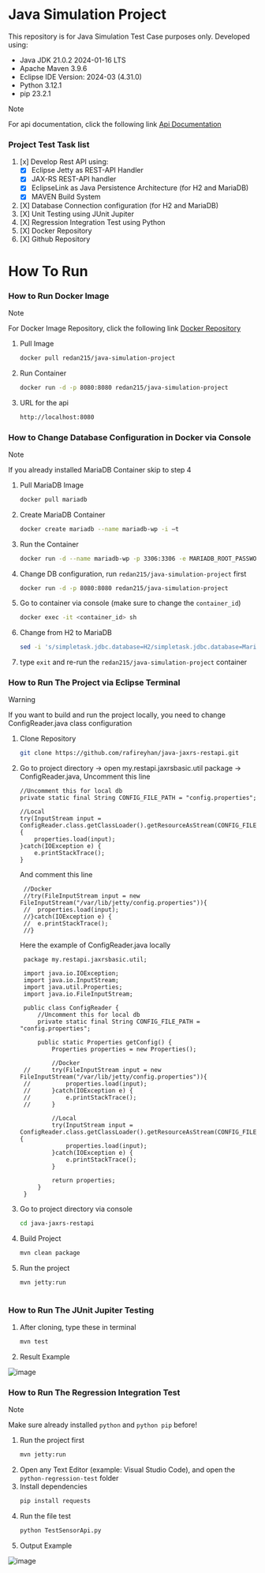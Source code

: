 # Java Simulation Project
This repository is for Java Simulation Test Case purposes only.
Developed using:
- Java JDK 21.0.2 2024-01-16 LTS
- Apache Maven 3.9.6
- Eclipse IDE Version: 2024-03 (4.31.0)
- Python 3.12.1
- pip 23.2.1
> [!NOTE]
> For api documentation, click the following link [Api Documentation](https://documenter.getpostman.com/view/21590878/2sA2xpS9K7)

### Project Test Task list
1. [x] Develop Rest API using:
    - [X] Eclipse Jetty as REST-API Handler
    - [X] JAX-RS REST-API handler
    - [X] EclipseLink as Java Persistence Architecture (for H2 and MariaDB)
    - [X] MAVEN Build System
2. [X] Database Connection configuration (for H2 and MariaDB)
3. [X] Unit Testing using JUnit Jupiter
4. [X] Regression Integration Test using Python
5. [X] Docker Repository
6. [X] Github Repository

# How To Run
### How to Run Docker Image
> [!NOTE]
> For Docker Image Repository, click the following link [Docker Repository](https://hub.docker.com/r/redan215/java-simulation-project)
1. Pull Image
   ```bash
   docker pull redan215/java-simulation-project
2. Run Container
   ```bash
   docker run -d -p 8080:8080 redan215/java-simulation-project
4. URL for the api
   ```bash
   http://localhost:8080

### How to Change Database Configuration in Docker via Console
> [!NOTE]
> If you already installed MariaDB Container skip to step 4
1. Pull MariaDB Image
   ```bash
   docker pull mariadb
2. Create MariaDB Container
   ```bash
   docker create mariadb --name mariadb-wp -i –t
3. Run the Container
   ```bash
   docker run -d --name mariadb-wp -p 3306:3306 -e MARIADB_ROOT_PASSWORD= -e MARIADB_DATABASE=simpletaskdb -e MARIADB_USER=root -e MARIADB_PASSWORD= -e MARIADB_ALLOW_EMPTY_ROOT_PASSWORD=yes mariadb
4. Change DB configuration, run `redan215/java-simulation-project` first
   ```bash
   docker run -d -p 8080:8080 redan215/java-simulation-project
5. Go to container via console (make sure to change the `container_id`)
   ```bash
   docker exec -it <container_id> sh
6. Change from H2 to MariaDB
   ```bash
   sed -i 's/simpletask.jdbc.database=H2/simpletask.jdbc.database=MariaDB/' /var/lib/jetty/config.properties
7. type `exit` and re-run the `redan215/java-simulation-project` container

### How to Run The Project via Eclipse Terminal
> [!WARNING]
> If you want to build and run the project locally, you need to change ConfigReader.java class configuration
1. Clone Repository
   ```bash
   git clone https://github.com/rafireyhan/java-jaxrs-restapi.git
2. Go to project directory -> open my.restapi.jaxrsbasic.util package -> ConfigReader.java,
   Uncomment this line
   ```
   //Uncomment this for local db
   private static final String CONFIG_FILE_PATH = "config.properties";
    		
   //Local
   try(InputStream input = ConfigReader.class.getClassLoader().getResourceAsStream(CONFIG_FILE_PATH)){
       properties.load(input);
   }catch(IOException e) {
       e.printStackTrace();
   }		
   ```
   And comment this line
   ```
	//Docker
	//try(FileInputStream input = new FileInputStream("/var/lib/jetty/config.properties")){
	//	properties.load(input);
	//}catch(IOException e) {
	//	e.printStackTrace();
	//}
   ```
   Here the example of ConfigReader.java locally
   ```
    package my.restapi.jaxrsbasic.util;

    import java.io.IOException;
    import java.io.InputStream;
    import java.util.Properties;
    import java.io.FileInputStream;
    
    public class ConfigReader {
    	//Uncomment this for local db
    	private static final String CONFIG_FILE_PATH = "config.properties";
    	
    	public static Properties getConfig() {
    		Properties properties = new Properties();
    		
    		//Docker
    //		try(FileInputStream input = new FileInputStream("/var/lib/jetty/config.properties")){
    //			properties.load(input);
    //		}catch(IOException e) {
    //			e.printStackTrace();
    //		}
    		
    		//Local
    		try(InputStream input = ConfigReader.class.getClassLoader().getResourceAsStream(CONFIG_FILE_PATH)){
    			properties.load(input);
    		}catch(IOException e) {
    			e.printStackTrace();
    		}
    		
    		return properties;
    	}
    }
   ```  
4. Go to project directory via console
   ```bash
   cd java-jaxrs-restapi
5. Build Project
   ```bash
   mvn clean package
7. Run the project
   ```bash
   mvn jetty:run
  
### How to Run The JUnit Jupiter Testing
1. After cloning, type these in terminal
   ```bash
   mvn test
2. Result Example

![image](https://github.com/rafireyhan/java-jaxrs-restapi/assets/67086197/93c38038-c202-46aa-ba39-fc423091cf6c)

### How to Run The Regression Integration Test
>[!NOTE]
>Make sure already installed `python` and `python pip` before!
1. Run the project first
   ```bash
   mvn jetty:run
2. Open any Text Editor (example: Visual Studio Code), and open the `python-regression-test` folder
3. Install dependencies
   ```bash
   pip install requests
4. Run the file test
   ```bash
   python TestSensorApi.py
5. Output Example

![image](https://github.com/rafireyhan/java-jaxrs-restapi/assets/67086197/376e9286-d3ad-4a9d-b209-f75beb100a2f)

   
